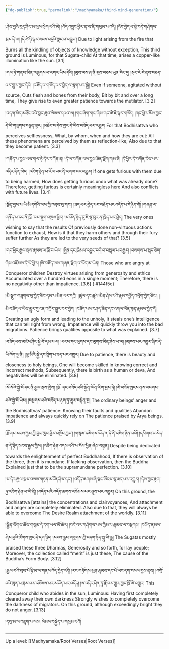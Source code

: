 ```yaml
---
{"dg-publish":true,"permalink":"/madhyamaka/third-mind-generation/"}
---
```


།ཤེས་བྱའི་བུད་ཤིང་མ་ལུས་སྲེག་པའི་མེ། །འོད་འབྱུང་ཕྱིར་ན་ས་ནི་གསུམ་པ་འདི། 
།འོད་བྱེད་པ་སྟེ་བདེ་གཤེགས་སྲས་དེ་ལ། །དེ་ཚེ་ཉི་ལྟར་ཟངས་འདྲའི་སྣང་བ་འབྱུང་།
Due to light arising from the fire that
Burns all the kindling of objects of knowledge without exception,
This third ground is Luminous, for that Sugata-child
At that time, arises a copper-like illumination like the sun. [3.1]

།གལ་ཏེ་གནས་མིན་འཁྲུགས་པ་འགའ་ཡིས་དེའི། །ལུས་ལས་ཤ་ནི་རུས་བཅས་ཡུན་རིང་དུ། 
།སྲང་རེ་རེ་ནས་བཅད་པར་གྱུར་ཀྱང་དེའི། །བཟོད་པ་གཅོད་པར་བྱེད་ལ་ལྷག་པར་སྐྱེ།
Even if someone, agitated without source,
Cuts flesh and bones from their body, 
Bit by bit and over a long time,
They give rise to even greater patience towards the mutilator. [3.2]

།བདག་མེད་མཐོང་བའི་བྱང་ཆུབ་སེམས་དཔའ་ལ། །གང་ཞིག་གང་གིས་གང་ཚེ་ཇི་ལྟར་གཅོད། 
།གང་ཕྱིར་ཆོས་ཀྱང་དེ་ཡི་གཟུགས་བརྙན་ལྟར། །མཐོང་བ་དེས་ཀྱང་དེ་ཡིས་བཟོད་པར་འགྱུར།
For that Bodhisattva who perceives selflessness,
What, by whom, when and how they are cut:
All these phenomena are perceived by them as reflection-like;
Also due to that they become patient. [3.3]

།གནོད་པ་བྱས་པས་གལ་ཏེ་དེར་བཀོན་ན། །དེ་ལ་བཀོན་པས་བྱས་ཟིན་ལྡོག་གམ་ཅི། 
།དེ་ཕྱིར་དེ་བཀོན་ངེས་པར་འདིར་དོན་མེད། །འཇིག་རྟེན་ཕ་རོལ་ཡང་ནི་འགལ་བར་འགྱུར།
If one gets furious with them due to being harmed,
How does getting furious undo what was already done?
Therefore, getting furious is certainly meaningless here
And also conflicts with future lives. [3.4]

།སྔོན་བྱས་པ་ཡི་མི་དགེའི་ལས་ཀྱི་འབྲས་བུ་གང་། །ཟད་པར་བྱེད་པར་བརྗོད་པར་འདོད་པ་དེ་ཉིད་ཀོ། 
།གཞན་ལ་གནོད་པ་དང་ནི་ཁྲོ ་བས་སྡུག་བསྔལ་ཕྱིར། །ས་བོན་ཉིད་དུ་ཇི་ལྟ་བུར་ན་ཁྲིད་པར་བྱེད།
The very ones wishing to say that the results
Of previously done non-virtuous actions function to exhaust,
How is it that they harm others and through their fury suffer further
As they are led to the very seeds of that? [3.5]

།གང་ཕྱིར་རྒྱལ་སྲས་རྣམས་ལ་ཁྲོ་བ་ཡིས། །སྦྱིན་དང་ཁྲིམས་འབྱུང་དགེ་བ་བསྐལ་པ་བརྒྱར། 
།བསགས་པ་སྐད་ཅིག་གིས་འཇོམས་དེ་ཡི་ཕྱིར། །མི་བཟོད་ལས་གཞན་སྡིག་པ་ཡོད་མ་ཡིན།
Those who are angry at Conqueror children
Destroy virtues arising from generosity and ethics 
Accumulated over a hundred eons in a single moment;
Therefore, there is no negativity other than impatience. [3.6]
{ #144f5e}


།མི་སྡུག་གཟུགས་སུ་བྱེད་ཅིང་དམ་པ་མིན་པར་དཀྲི། །ཚུལ་དང་ཚུལ་མིན་ཤེས་པའི་རྣམ་དཔྱོད་འཕྲོག་བྱེད་ཅིང་། 
།མི་བཟོད་པ་ཡིས་མྱུར་དུ་ངན་འགྲོར་སྐྱུར་བར་བྱེད། །བཟོད་པས་བཤད་ཟིན་དང་འགལ་ཡོན་ཏན་རྣམས་བྱེད་དོ།
Creating an ugly form and leading to the unholy,
It steals one’s intelligence that can tell right from wrong;
Impatience will quickly throw you into the bad migrations. 
Patience brings qualities opposite to what was explained. [3.7]

།བཟོད་པས་མཛེས་ཤིང་སྐྱེ་བོ་དམ་པ་ལ། །ཕངས་དང་ལུགས་དང་ལུགས་མིན་ཤེས་པ་ལ། 
།མཁས་པར་འགྱུར་ཞིང་དེ་ཡི་འོག་ཏུ་ནི། །ལྷ་མིའི་སྐྱེ་དང་སྡིག་པ་ཟད་པར་འགྱུར།
Due to patience, there is beauty and closeness to holy beings,
One will become skilled in knowing correct and incorrect methods,
Subsequently, there is birth as a human or deva,
And negativities will be eliminated. [3.8]

།སོ་སོའི་སྐྱེ་བོ་དང་ནི་རྒྱལ་སྲས་ཀྱིས། །ཁྲོ ་དང་བཟོད་པའི་སྐྱོན་ཡོན་རིག་བྱས་ཏེ། 
།མི་བཟོད་སྤངས་ནས་འཕགས་པའི་སྐྱེ་བོ་ཡིས། །བསྔགས་པའི་བཟོད་པ་རྟག་ཏུ་མྱུར་བསྟེན་བྱ།
The ordinary beings’ anger and the Bodhisattvas’ patience:
Knowing their faults and qualities
Abandon impatience and always quickly rely on
The patience praised by Ārya beings. [3.9]

།རྫོགས་སངས་རྒྱས་ཀྱི་བྱང་ཆུབ་ཕྱིར་བསྔོས་ཀྱང་། །གསུམ་དམིགས་ཡོད་ན་དེ་ནི་འཇིག་རྟེན་པའོ། 
།དམིགས་པ་མེད་ན་དེ་ཉིད་སངས་རྒྱས་ཀྱིས། །འཇིག་རྟེན་འདས་པའི་ཕ་རོལ་ཕྱིན་ཞེས་བསྟན།
Despite being dedicated towards the enlightenment of perfect Buddhahood,
If there is observation of the three, then it is mundane.
If lacking observation, then the Buddha
Explained just that to be the supramundane perfection. [3.10]

།ས་དེར་རྒྱལ་སྲས་བསམ་གཏན་མངོན་ཤེས་དང་། །འདོད་ཆགས་ཞེ་སྡང་ཡོངས་སུ་ཟད་པར་འགྱུར། 
།དེས་ཀྱང་རྟག་ཏུ་འཇིག་རྟེན་པ་ཡི་ནི། །འདོད་པའི་འདོད་ཆགས་འཇོམས་པར་ནུས་པར་འགྱུར།
On this ground, the Bodhisattva [attains] the concentrations and clairvoyances,
And attachment and anger are completely eliminated.
Also due to that, they will always be able to overcome
The Desire Realm attachment of the worldly. [3.11]

།སྦྱིན་སོགས་ཆོས་གསུམ་དེ་དག་ཕལ་མོ་ཆེར། །བདེ་བར་གཤེགས་པས་ཁྱིམ་པ་རྣམས་ལ་བསྔགས། 
།བསོད་ནམས་ཞེས་བྱའི་ཚོགས་ཀྱང་དེ་དག་ཉིད། །སངས་རྒྱས་གཟུགས་ཀྱི་བདག་ཉིད་སྐུ་ཡི་རྒྱུ།
The Sugatas mostly praised these three Dharmas,
Generosity and so forth, for lay people;
Moreover, the collection called “merit” is just these,
The cause of the Buddha’s Form Body. [3.12]

།རྒྱལ་བའི་སྲས་པོ་ཉི་མ་ལ་གནས་འོད་བྱེད་འདི། །རང་གཏོགས་མུན་རྣམས་དང་པོ་ཡང་དག་བསལ་བྱས་ནས། 
།འགྲོ་བའི་མུན་པ་རྣམ་པར་འཇོམས་པར་མངོན་པར་འདོད། །ས་འདིར་ཤིན་ཏུ་རྣོ་བར་གྱུར་ཀྱང་ཁྲོ་མི་འགྱུར།
This Conqueror child who abides in the sun, Luminous:
Having first completely cleared away their own darkness
Strongly wishes to completely overcome the darkness of migrators.
On this ground, although exceedingly bright they do not anger. [3.13]


།དབུ་མ་ལ་འཇུག་པ་ལས། སེམས་བསྐྱེད་པ་གསུམ་པའོ།





---
Up a level: [[Madhyamaka/Root Verses\|Root Verses]]